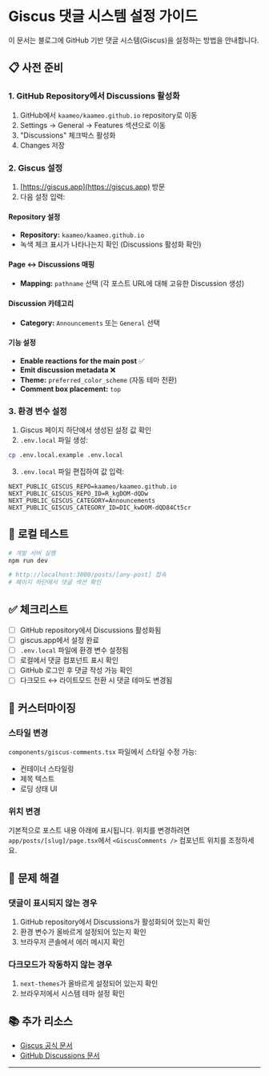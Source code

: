 # Giscus 댓글 시스템 설정 가이드

이 문서는 블로그에 GitHub 기반 댓글 시스템(Giscus)을 설정하는 방법을 안내합니다.

## 📋 사전 준비

### 1. GitHub Repository에서 Discussions 활성화

1. GitHub에서 `kaameo/kaameo.github.io` repository로 이동
2. Settings → General → Features 섹션으로 이동
3. "Discussions" 체크박스 활성화
4. Changes 저장

### 2. Giscus 설정

1. [https://giscus.app](https://giscus.app) 방문
2. 다음 설정 입력:

#### Repository 설정
- **Repository:** `kaameo/kaameo.github.io`
- 녹색 체크 표시가 나타나는지 확인 (Discussions 활성화 확인)

#### Page ↔ Discussions 매핑
- **Mapping:** `pathname` 선택 (각 포스트 URL에 대해 고유한 Discussion 생성)

#### Discussion 카테고리
- **Category:** `Announcements` 또는 `General` 선택

#### 기능 설정
- **Enable reactions for the main post** ✅
- **Emit discussion metadata** ❌
- **Theme:** `preferred_color_scheme` (자동 테마 전환)
- **Comment box placement:** `top`

### 3. 환경 변수 설정

1. Giscus 페이지 하단에서 생성된 설정 값 확인
2. `.env.local` 파일 생성:

```bash
cp .env.local.example .env.local
```

3. `.env.local` 파일 편집하여 값 입력:

```env
NEXT_PUBLIC_GISCUS_REPO=kaameo/kaameo.github.io
NEXT_PUBLIC_GISCUS_REPO_ID=R_kgDOM-dQDw
NEXT_PUBLIC_GISCUS_CATEGORY=Announcements
NEXT_PUBLIC_GISCUS_CATEGORY_ID=DIC_kwDOM-dQD84Ct5cr
```

## 🚀 로컬 테스트

```bash
# 개발 서버 실행
npm run dev

# http://localhost:3000/posts/[any-post] 접속
# 페이지 하단에서 댓글 섹션 확인
```

## ✅ 체크리스트

- [ ] GitHub repository에서 Discussions 활성화됨
- [ ] giscus.app에서 설정 완료
- [ ] `.env.local` 파일에 환경 변수 설정됨
- [ ] 로컬에서 댓글 컴포넌트 표시 확인
- [ ] GitHub 로그인 후 댓글 작성 가능 확인
- [ ] 다크모드 ↔ 라이트모드 전환 시 댓글 테마도 변경됨

## 🎨 커스터마이징

### 스타일 변경
`components/giscus-comments.tsx` 파일에서 스타일 수정 가능:
- 컨테이너 스타일링
- 제목 텍스트
- 로딩 상태 UI

### 위치 변경
기본적으로 포스트 내용 아래에 표시됩니다. 위치를 변경하려면 `app/posts/[slug]/page.tsx`에서 `<GiscusComments />` 컴포넌트 위치를 조정하세요.

## 🚨 문제 해결

### 댓글이 표시되지 않는 경우
1. GitHub repository에서 Discussions가 활성화되어 있는지 확인
2. 환경 변수가 올바르게 설정되어 있는지 확인
3. 브라우저 콘솔에서 에러 메시지 확인

### 다크모드가 작동하지 않는 경우
1. `next-themes`가 올바르게 설정되어 있는지 확인
2. 브라우저에서 시스템 테마 설정 확인

## 📚 추가 리소스

- [Giscus 공식 문서](https://giscus.app/ko)
- [GitHub Discussions 문서](https://docs.github.com/en/discussions)


---

<script src="https://giscus.app/client.js"
        data-repo="kaameo/kaameo.github.io"
        data-repo-id="R_kgDOM-dQDw"
        data-category="Announcements"
        data-category-id="DIC_kwDOM-dQD84Ct5cr"
        data-mapping="pathname"
        data-strict="0"
        data-reactions-enabled="1"
        data-emit-metadata="0"
        data-input-position="top"
        data-theme="preferred_color_scheme"
        data-lang="ko"
        crossorigin="anonymous"
        async>
</script>
